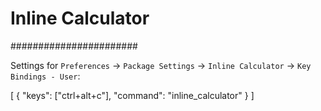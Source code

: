 # Inline Calculator
#######################

Settings for `Preferences` -> `Package Settings` -> `Inline Calculator` ->
`Key Bindings - User`:

  [
    {
      "keys": ["ctrl+alt+c"], "command": "inline_calculator"
    }
  ]

